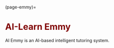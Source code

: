 (page-emmy)=
# <font color="maroon">AI-Learn Emmy</font>

AI Emmy is an AI-based intelligent tutoring system.